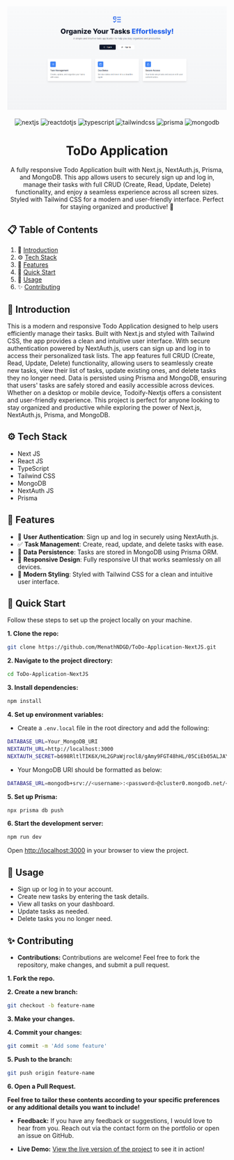<div align="center">
  <br />
    <a href="https://to-do-application-next-js-five.vercel.app/" target="_blank">
      <img src="./public/preview.png" alt="ToDo Application">
    </a>
  <br />

  <br />
  <div>
    <img src="https://img.shields.io/badge/Next-black?style=for-the-badge&logo=next.js&logoColor=white" alt="nextjs" />
    <img src="https://img.shields.io/badge/React%20JS-61DAFB.svg?style=for-the-badge&logo=React&logoColor=black" alt="reactdotjs" />
    <img src="https://img.shields.io/badge/typescript-%23007ACC.svg?style=for-the-badge&logo=typescript&logoColor=white" alt="typescript" />
    <img src="https://img.shields.io/badge/tailwindcss-%2338B2AC.svg?style=for-the-badge&logo=tailwind-css&logoColor=white" alt="tailwindcss" />
    <img src="https://img.shields.io/badge/Prisma-3982CE?style=for-the-badge&logo=Prisma&logoColor=white" alt="prisma" />
    <img src="https://img.shields.io/badge/MongoDB-%234ea94b.svg?style=for-the-badge&logo=mongodb&logoColor=white" alt="mongodb" />
  </div>

  <h1 align="center">ToDo Application</h1>

   <div align="center">
     A fully responsive Todo Application built with Next.js, NextAuth.js, Prisma, and MongoDB. This app allows users to securely sign up and log in, manage their tasks with full CRUD (Create, Read, Update, Delete) functionality, and enjoy a seamless experience across all screen sizes. Styled with Tailwind CSS for a modern and user-friendly interface. Perfect for staying organized and productive! 🚀
    </div>
</div>

## 📋 <a name="table">Table of Contents</a>

1. 🤖 [Introduction](#introduction)
2. ⚙️ [Tech Stack](#tech-stack)
3. 🔋 [Features](#features)
4. 🤸 [Quick Start](#quick-start)
5. 🚀 [Usage](#usage)
6. ✨ [Contributing](#contributing)

## <a name="introduction">🤖 Introduction</a>

This is a modern and responsive Todo Application designed to help users efficiently manage their tasks. Built with Next.js and styled with Tailwind CSS, the app provides a clean and intuitive user interface. With secure authentication powered by NextAuth.js, users can sign up and log in to access their personalized task lists. The app features full CRUD (Create, Read, Update, Delete) functionality, allowing users to seamlessly create new tasks, view their list of tasks, update existing ones, and delete tasks they no longer need. Data is persisted using Prisma and MongoDB, ensuring that users' tasks are safely stored and easily accessible across devices. Whether on a desktop or mobile device, Todoify-Nextjs offers a consistent and user-friendly experience. This project is perfect for anyone looking to stay organized and productive while exploring the power of Next.js, NextAuth.js, Prisma, and MongoDB.

## <a name="tech-stack">⚙️ Tech Stack</a>

- Next JS
- React JS
- TypeScript
- Tailwind CSS
- MongoDB
- NextAuth JS
- Prisma

## <a name="features">🔋 Features</a>

- 🔐 **User Authentication**: Sign up and log in securely using NextAuth.js.
- ✅ **Task Management**: Create, read, update, and delete tasks with ease.
- 💾 **Data Persistence**: Tasks are stored in MongoDB using Prisma ORM.
- 📱 **Responsive Design**: Fully responsive UI that works seamlessly on all devices.
- 🎨 **Modern Styling**: Styled with Tailwind CSS for a clean and intuitive user interface.

## <a name="quick-start">🤸 Quick Start</a>

Follow these steps to set up the project locally on your machine.

**1. Clone the repo:**

```bash
git clone https://github.com/MenathNDGD/ToDo-Application-NextJS.git
```

**2. Navigate to the project directory:**

```bash
cd ToDo-Application-NextJS
```

**3. Install dependencies:**

```bash
npm install
```

**4. Set up environment variables:**

- Create a `.env.local` file in the root directory and add the following:

```bash
DATABASE_URL=Your_MongoDB_URI
NEXTAUTH_URL=http://localhost:3000
NEXTAUTH_SECRET=b698RltlTIK6X/HL2GPaWjrocl8/gAmy9FGT48hHL/05CiEb05ALJAY63yo=
```

- Your MongoDB URI should be formatted as below:

```bash
DATABASE_URL=mongodb+srv://<username>:<password>@cluster0.mongodb.net/<database_name>?retryWrites=true&w=majority
```

**5. Set up Prisma:**

```bash
npx prisma db push
```

**6. Start the development server:**

```bash
npm run dev
```

Open [http://localhost:3000](http://localhost:3000) in your browser to view the project.

## <a name="usage">🚀 Usage</a>

- Sign up or log in to your account.
- Create new tasks by entering the task details.
- View all tasks on your dashboard.
- Update tasks as needed.
- Delete tasks you no longer need.

## <a name="contributing">✨ Contributing</a>

- **Contributions:** Contributions are welcome! Feel free to fork the repository, make changes, and submit a pull request.

**1. Fork the repo.**

**2. Create a new branch:**

```bash
git checkout -b feature-name
```

**3. Make your changes.**

**4. Commit your changes:**

```bash
git commit -m 'Add some feature'
```

**5. Push to the branch:**

```bash
git push origin feature-name
```

**6. Open a Pull Request.**

**Feel free to tailor these contents according to your specific preferences or any additional details you want to include!**

- **Feedback:** If you have any feedback or suggestions, I would love to hear from you. Reach out via the contact form on the portfolio or open an issue on GitHub.

- **Live Demo:** [View the live version of the project](https://to-do-application-next-js-five.vercel.app/) to see it in action!
